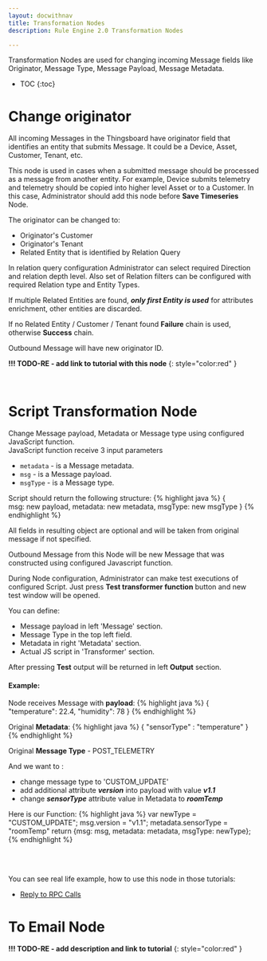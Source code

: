 ```yaml
---
layout: docwithnav
title: Transformation Nodes
description: Rule Engine 2.0 Transformation Nodes

---
```


Transformation Nodes are used for changing incoming Message fields like Originator, Message Type, Message Payload, Message Metadata.

* TOC
{:toc}


# Change originator
All incoming Messages in the Thingsboard have originator field that identifies an entity that submits Message. 
It could be a Device, Asset, Customer, Tenant, etc.

This node is used in cases when a submitted message should be processed as a message from another entity. 
For example, Device submits telemetry and telemetry should be copied into higher level Asset or to a Customer. 
In this case, Administrator should add this node before **Save Timeseries** Node.

The originator can be changed to:
- Originator's Customer
- Originator's Tenant
- Related Entity that is identified by Relation Query

In relation query configuration Administrator can select required Direction and relation depth level. 
Also set of Relation filters can be configured with required Relation type and Entity Types.

If multiple Related Entities are found, **_only first Entity is used_** for attributes enrichment, other entities are discarded.

If no Related Entity / Customer / Tenant found **Failure** chain is used, otherwise **Success** chain.

Outbound Message will have new originator ID.

**!!! TODO-RE - add link to tutorial with this node**
{: style="color:red" }

<br/>

# Script Transformation Node
Change Message payload, Metadata or Message type using configured JavaScript function.<br/>
JavaScript function receive 3 input parameters 

- <code>metadata</code> - is a Message metadata.
- <code>msg</code> - is a Message payload.
- <code>msgType</code> - is a Message type.

Script should return the following structure:
{% highlight java %}
{   
    msg: new payload,
    metadata: new metadata,
    msgType: new msgType 
}
{% endhighlight %}

All fields in resulting object are optional and will be taken from original message if not specified.

Outbound Message from this Node will be new Message that was constructed using configured Javascript function.

During Node configuration, Administrator can make test executions of configured Script. Just press **Test transformer function** 
button and new test window will be opened.

You can define:

- Message payload in left 'Message' section.
- Message Type in the top left field.
- Metadata in right 'Metadata' section.
- Actual JS script in 'Transformer' section.

After pressing **Test** output will be returned in left **Output** section.

#### Example:
Node receives Message with **payload**:
{% highlight java %}
{
    "temperature": 22.4,
    "humidity": 78
}
{% endhighlight %}

Original **Metadata**:
{% highlight java %}
{ "sensorType" : "temperature" }
{% endhighlight %}


Original **Message Type** - POST_TELEMETRY
<br/>

And we want to :

- change message type to 'CUSTOM_UPDATE' 
- add additional attribute **_version_** into payload with value **_v1.1_**
- change _**sensorType**_ attribute value in Metadata to **_roomTemp_**

Here is our Function:
{% highlight java %}
var newType = "CUSTOM_UPDATE";
msg.version = "v1.1";
metadata.sensorType = "roomTemp"
return {msg: msg, metadata: metadata, msgType: newType};
{% endhighlight %}

<br/><br/>

You can see real life example, how to use this node in those tutorials:

- [Reply to RPC Calls](/docs/user-guide/rule-engine-2-0/tutorials/rpc-reply-tutorial.md#add-transform-script-node)

# To Email Node

**!!! TODO-RE - add description and link to tutorial**
{: style="color:red" }

